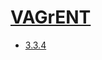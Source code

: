 # [VAGrENT](https://github.com/cancerit/VAGrENT)
- [3.3.4](/high-throughput-sequencing/vagrent/3.3.4)

